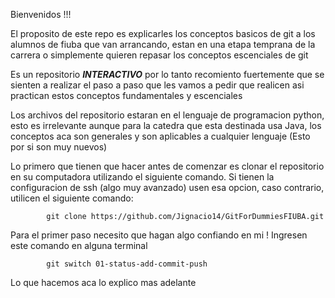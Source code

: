 Bienvenidos !!!

El proposito de este repo es explicarles los conceptos basicos de git a los alumnos de fiuba que van arrancando, estan en una etapa temprana de la carrera o simplemente quieren repasar los conceptos escenciales de git

Es un repositorio ***INTERACTIVO*** por lo tanto recomiento fuertemente que se sienten a realizar el paso a paso que les vamos a pedir que realicen asi practican estos conceptos fundamentales y escenciales 

Los archivos del repositorio estaran en el lenguaje de programacion python, esto es irrelevante aunque para la catedra que esta destinada usa Java, los conceptos aca son generales y son aplicables a cualquier lenguaje (Esto por si son muy nuevos)

Lo primero que tienen que hacer antes de comenzar es clonar el repositorio en su computadora utilizando el siguiente comando. Si tienen la configuracion de ssh (algo muy avanzado) usen esa opcion, caso contrario, utilicen el siguiente comando: 

            git clone https://github.com/Jignacio14/GitForDummiesFIUBA.git

Para el primer paso necesito que hagan algo confiando en mi ! Ingresen este comando en alguna terminal 

            git switch 01-status-add-commit-push 

Lo que hacemos aca lo explico mas adelante
